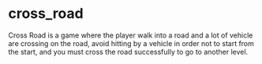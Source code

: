 # cross_road
Cross Road is a game where the player walk into a road and a lot of vehicle are crossing on the road, avoid hitting by a vehicle in order not to start from the start, and you must cross the road successfully to go to another level.
